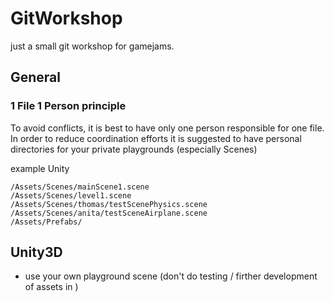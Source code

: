 # GitWorkshop
just a small git workshop for gamejams.

## General

### 1 File 1 Person principle
To avoid conflicts, it is best to have only one person responsible for one file.
In order to reduce coordination efforts it is suggested to have personal directories for your private playgrounds (especially Scenes)

example Unity
```
/Assets/Scenes/mainScene1.scene
/Assets/Scenes/level1.scene
/Assets/Scenes/thomas/testScenePhysics.scene
/Assets/Scenes/anita/testSceneAirplane.scene
/Assets/Prefabs/
```

## Unity3D

- use your own playground scene (don't do testing / firther development of assets in )
